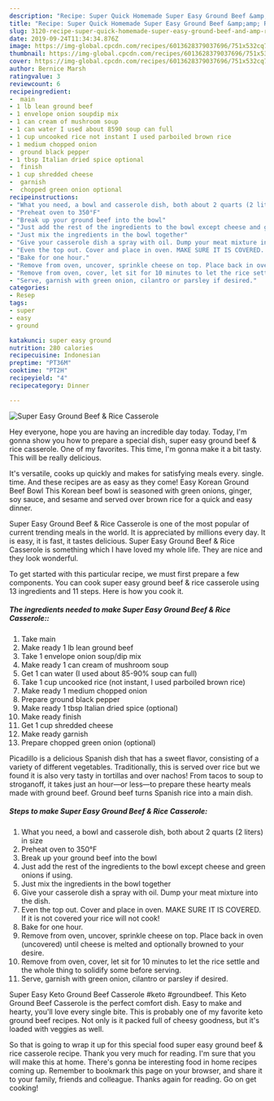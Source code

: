 ```yaml
---
description: "Recipe: Super Quick Homemade Super Easy Ground Beef &amp;amp; Rice Casserole"
title: "Recipe: Super Quick Homemade Super Easy Ground Beef &amp;amp; Rice Casserole"
slug: 3120-recipe-super-quick-homemade-super-easy-ground-beef-and-amp-rice-casserole
date: 2019-09-24T11:34:34.876Z
image: https://img-global.cpcdn.com/recipes/6013628379037696/751x532cq70/super-easy-ground-beef-rice-casserole-recipe-main-photo.jpg
thumbnail: https://img-global.cpcdn.com/recipes/6013628379037696/751x532cq70/super-easy-ground-beef-rice-casserole-recipe-main-photo.jpg
cover: https://img-global.cpcdn.com/recipes/6013628379037696/751x532cq70/super-easy-ground-beef-rice-casserole-recipe-main-photo.jpg
author: Bernice Marsh
ratingvalue: 3
reviewcount: 6
recipeingredient:
-  main
- 1 lb lean ground beef
- 1 envelope onion soupdip mix
- 1 can cream of mushroom soup
- 1 can water I used about 8590 soup can full
- 1 cup uncooked rice not instant I used parboiled brown rice
- 1 medium chopped onion
-  ground black pepper
- 1 tbsp Italian dried spice optional
-  finish
- 1 cup shredded cheese
-  garnish
-  chopped green onion optional
recipeinstructions:
- "What you need, a bowl and casserole dish, both about 2 quarts (2 liters) in size"
- "Preheat oven to 350°F"
- "Break up your ground beef into the bowl"
- "Just add the rest of the ingredients to the bowl except cheese and green onions if using."
- "Just mix the ingredients in the bowl together"
- "Give your casserole dish a spray with oil. Dump your meat mixture into the dish."
- "Even the top out. Cover and place in oven. MAKE SURE IT IS COVERED. If it is not covered your rice will not cook!"
- "Bake for one hour."
- "Remove from oven, uncover, sprinkle cheese on top. Place back in oven (uncovered) until cheese is melted and optionally browned to your desire."
- "Remove from oven, cover, let sit for 10 minutes to let the rice settle and the whole thing to solidify some before serving."
- "Serve, garnish with green onion, cilantro or parsley if desired."
categories:
- Resep
tags:
- super
- easy
- ground

katakunci: super easy ground
nutrition: 280 calories
recipecuisine: Indonesian
preptime: "PT36M"
cooktime: "PT2H"
recipeyield: "4"
recipecategory: Dinner

---
```



![Super Easy Ground Beef &amp; Rice Casserole](https://img-global.cpcdn.com/recipes/6013628379037696/751x532cq70/super-easy-ground-beef-rice-casserole-recipe-main-photo.jpg)

Hey everyone, hope you are having an incredible day today. Today, I'm gonna show you how to prepare a special dish, super easy ground beef &amp; rice casserole. One of my favorites. This time, I'm gonna make it a bit tasty. This will be really delicious.

It&#39;s versatile, cooks up quickly and makes for satisfying meals every. single. time. And these recipes are as easy as they come! Easy Korean Ground Beef Bowl This Korean beef bowl is seasoned with green onions, ginger, soy sauce, and sesame and served over brown rice for a quick and easy dinner.

Super Easy Ground Beef &amp; Rice Casserole is one of the most popular of current trending meals in the world. It is appreciated by millions every day. It is easy, it is fast, it tastes delicious. Super Easy Ground Beef &amp; Rice Casserole is something which I have loved my whole life. They are nice and they look wonderful.


To get started with this particular recipe, we must first prepare a few components. You can cook super easy ground beef &amp; rice casserole using 13 ingredients and 11 steps. Here is how you cook it.

##### The ingredients needed to make Super Easy Ground Beef &amp; Rice Casserole::

1. Take  main
1. Make ready 1 lb lean ground beef
1. Take 1 envelope onion soup/dip mix
1. Make ready 1 can cream of mushroom soup
1. Get 1 can water (I used about 85-90% soup can full)
1. Take 1 cup uncooked rice (not instant, I used parboiled brown rice)
1. Make ready 1 medium chopped onion
1. Prepare  ground black pepper
1. Make ready 1 tbsp Italian dried spice (optional)
1. Make ready  finish
1. Get 1 cup shredded cheese
1. Make ready  garnish
1. Prepare  chopped green onion (optional)


Picadillo is a delicious Spanish dish that has a sweet flavor, consisting of a variety of different vegetables. Traditionally, this is served over rice but we found it is also very tasty in tortillas and over nachos! From tacos to soup to stroganoff, it takes just an hour—or less—to prepare these hearty meals made with ground beef. Ground beef turns Spanish rice into a main dish. 

##### Steps to make Super Easy Ground Beef &amp; Rice Casserole:

1. What you need, a bowl and casserole dish, both about 2 quarts (2 liters) in size
1. Preheat oven to 350°F
1. Break up your ground beef into the bowl
1. Just add the rest of the ingredients to the bowl except cheese and green onions if using.
1. Just mix the ingredients in the bowl together
1. Give your casserole dish a spray with oil. Dump your meat mixture into the dish.
1. Even the top out. Cover and place in oven. MAKE SURE IT IS COVERED. If it is not covered your rice will not cook!
1. Bake for one hour.
1. Remove from oven, uncover, sprinkle cheese on top. Place back in oven (uncovered) until cheese is melted and optionally browned to your desire.
1. Remove from oven, cover, let sit for 10 minutes to let the rice settle and the whole thing to solidify some before serving.
1. Serve, garnish with green onion, cilantro or parsley if desired.


Super Easy Keto Ground Beef Casserole #keto #groundbeef. This Keto Ground Beef Casserole is the perfect comfort dish. Easy to make and hearty, you&#39;ll love every single bite. This is probably one of my favorite keto ground beef recipes. Not only is it packed full of cheesy goodness, but it&#39;s loaded with veggies as well. 

So that is going to wrap it up for this special food super easy ground beef &amp; rice casserole recipe. Thank you very much for reading. I'm sure that you will make this at home. There's gonna be interesting food in home recipes coming up. Remember to bookmark this page on your browser, and share it to your family, friends and colleague. Thanks again for reading. Go on get cooking!
